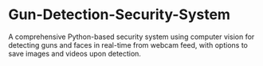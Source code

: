 # Gun-Detection-Security-System
A comprehensive Python-based security system using computer vision for detecting guns and faces in real-time from webcam feed, with options to save images and videos upon detection.
